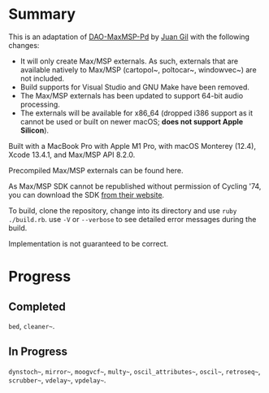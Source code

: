 # Summary

This is an adaptation of [DAO-MaxMSP-Pd](https://github.com/juandagilc/DAO-MaxMSP-Pd) by [Juan Gil](https://github.com/juandagilc) with the following changes:

* It will only create Max/MSP externals. As such, externals that are available natively to Max/MSP (cartopol~, poltocar~, windowvec~) are not included.
* Build supports for Visual Studio and GNU Make have been removed.
* The Max/MSP externals has been updated to support 64-bit audio processing. 
* The externals will be available for x86_64 (dropped i386 support as it cannot be used or built on newer macOS; **does not support Apple Silicon**).

Built with a MacBook Pro with Apple M1 Pro, with macOS Monterey (12.4), Xcode 13.4.1, and Max/MSP API 8.2.0.

Precompiled Max/MSP externals can be found here.

As Max/MSP SDK cannot be republished without permission of Cycling '74, you can download the SDK [from their website](https://cycling74.com/downloads/sdk).

To build, clone the repository, change into its directory and use ``ruby ./build.rb``. use ``-V`` or ``--verbose`` to see detailed error messages during the build.

Implementation is not guaranteed to be correct.

# Progress
## Completed
``bed``, ``cleaner~``.

## In Progress
``dynstoch~``, ``mirror~``, ``moogvcf~``, ``multy~``, ``oscil_attributes~``, ``oscil~``, ``retroseq~``, ``scrubber~``, ``vdelay~``, ``vpdelay~``.